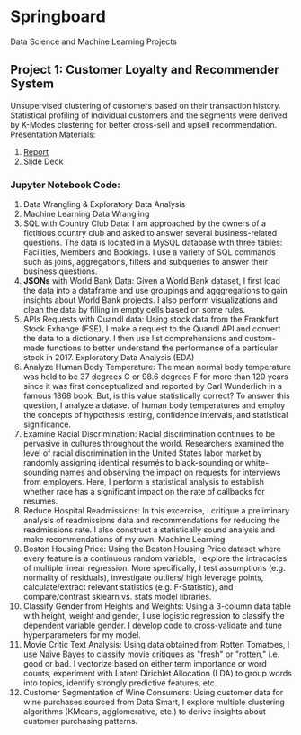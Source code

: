 # Springboard
Data Science and Machine Learning Projects


## Project 1: Customer Loyalty and Recommender System
Unsupervised clustering of customers based on their transaction history. Statistical profiling of individual customers and the segments were derived by K-Modes clustering for better cross-sell and upsell recommendation.
Presentation Materials:
1.	[Report](https://github.com/kpml2200/Springboard/blob/master/Project%201%20-%20Customer%20Loyalty%20and%20Recommender%20System/Project%201%20-%20Report.pdf)
2.	Slide Deck

### Jupyter Notebook Code:
1.	Data Wrangling & Exploratory Data Analysis
2.	Machine Learning
Data Wrangling
1.	SQL with Country Club Data: I am approached by the owners of a fictitious country club and asked to answer several business-related questions. The data is located in a MySQL database with three tables: Facilities, Members and Bookings. I use a variety of SQL commands such as joins, aggregations, filters and subqueries to answer their business questions.
2.	**JSONs** with World Bank Data: Given a World Bank dataset, I first load the data into a dataframe and use groupings and agggregations to gain insights about World Bank projects. I also perform visualizations and clean the data by filling in empty cells based on some rules.
3.	APIs Requests with Quandl data: Using stock data from the Frankfurt Stock Exhange (FSE), I make a request to the Quandl API and convert the data to a dictionary. I then use list comprehensions and custom-made functions to better understand the performance of a particular stock in 2017.
Exploratory Data Analysis (EDA)
1.	Analyze Human Body Temperature: The mean normal body temperature was held to be 37 degrees C or 98.6 degrees F for more than 120 years since it was first conceptualized and reported by Carl Wunderlich in a famous 1868 book. But, is this value statistically correct? To answer this question, I analyze a dataset of human body temperatures and employ the concepts of hypothesis testing, confidence intervals, and statistical significance.
2.	Examine Racial Discrimination: Racial discrimination continues to be pervasive in cultures throughout the world. Researchers examined the level of racial discrimination in the United States labor market by randomly assigning identical résumés to black-sounding or white-sounding names and observing the impact on requests for interviews from employers. Here, I perform a statistical analysis to establish whether race has a significant impact on the rate of callbacks for resumes.
3.	Reduce Hospital Readmissions: In this excercise, I critique a preliminary analysis of readmissions data and recommendations for reducing the readmissions rate. I also construct a statistically sound analysis and make recommendations of my own.
Machine Learning
1.	Boston Housing Price: Using the Boston Housing Price dataset where every feature is a continuous random variable, I explore the intracacies of multiple linear regression. More specifically, I test assumptions (e.g. normality of residuals), investigate outliers/ high leverage points, calculate/extract relevant statistics (e.g. F-Statistic), and compare/contrast sklearn vs. stats model libraries.
2.	Classify Gender from Heights and Weights: Using a 3-column data table with height, weight and gender, I use logistic regression to classify the dependent variable gender. I develop code to cross-validate and tune hyperparameters for my model.
3.	Movie Critic Text Analysis: Using data obtained from Rotten Tomatoes, I use Naive Bayes to classify movie critiques as "fresh" or "rotten," i.e. good or bad. I vectorize based on either term importance or word counts, experiment with Latent Dirichlet Allocation (LDA) to group words into topics, identify strongly predictive features, etc.
4.	Customer Segmentation of Wine Consumers: Using customer data for wine purchases sourced from Data Smart, I explore multiple clustering algorithms (KMeans, agglomerative, etc.) to derive insights about customer purchasing patterns.


